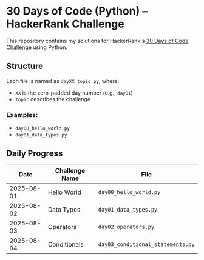 # 30 Days of Code (Python) – HackerRank Challenge

This repository contains my solutions for HackerRank's [30 Days of Code Challenge](https://www.hackerrank.com/domains/tutorials/30-days-of-code) using Python.

## Structure

Each file is named as `dayXX_topic.py`, where:

- `XX` is the zero-padded day number (e.g., `day01`)
- `topic` describes the challenge

### Examples:

- `day00_hello_world.py`
- `day01_data_types.py`

## Daily Progress

| Date       | Challenge Name | File                              |
| ---------- | -------------- | --------------------------------- |
| 2025-08-01 | Hello World    | `day00_hello_world.py`            |
| 2025-08-02 | Data Types     | `day01_data_types.py`             |
| 2025-08-03 | Operators      | `day02_operators.py`              |
| 2025-08-04 | Conditionals   | `day03_conditional_statements.py` |
